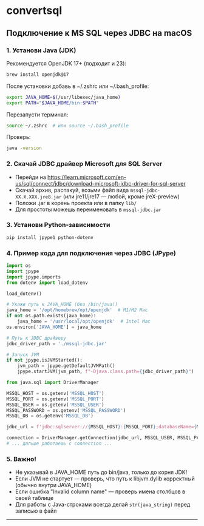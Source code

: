 # convertsql

## Подключение к MS SQL через JDBC на macOS

### 1. Установи Java (JDK)

Рекомендуется OpenJDK 17+ (подходит и 23):

```bash
brew install openjdk@17
```

После установки добавь в ~/.zshrc или ~/.bash_profile:

```bash
export JAVA_HOME=$(/usr/libexec/java_home)
export PATH="$JAVA_HOME/bin:$PATH"
```

Перезапусти терминал:
```bash
source ~/.zshrc  # или source ~/.bash_profile
```

Проверь:
```bash
java -version
```

### 2. Скачай JDBC драйвер Microsoft для SQL Server

- Перейди на https://learn.microsoft.com/en-us/sql/connect/jdbc/download-microsoft-jdbc-driver-for-sql-server
- Скачай архив, распакуй, возьми файл вида `mssql-jdbc-XX.X.XXX.jre8.jar` (или jre11/jre17 — любой, кроме jreX-preview)
- Положи .jar в корень проекта или в папку `lib/`
- Для простоты можешь переименовать в `mssql-jdbc.jar`

### 3. Установи Python-зависимости

```bash
pip install jpype1 python-dotenv
```

### 4. Пример кода для подключения через JDBC (JPype)

```python
import os
import jpype
import jpype.imports
from dotenv import load_dotenv

load_dotenv()

# Укажи путь к JAVA_HOME (без /bin/java!)
java_home = '/opt/homebrew/opt/openjdk'  # M1/M2 Mac
if not os.path.exists(java_home):
    java_home = '/usr/local/opt/openjdk'  # Intel Mac
os.environ['JAVA_HOME'] = java_home

# Путь к JDBC драйверу
jdbc_driver_path = './mssql-jdbc.jar'

# Запуск JVM
if not jpype.isJVMStarted():
    jvm_path = jpype.getDefaultJVMPath()
    jpype.startJVM(jvm_path, f"-Djava.class.path={jdbc_driver_path}")

from java.sql import DriverManager

MSSQL_HOST = os.getenv('MSSQL_HOST')
MSSQL_PORT = os.getenv('MSSQL_PORT')
MSSQL_USER = os.getenv('MSSQL_USER')
MSSQL_PASSWORD = os.getenv('MSSQL_PASSWORD')
MSSQL_DB = os.getenv('MSSQL_DB')

jdbc_url = f'jdbc:sqlserver://{MSSQL_HOST}:{MSSQL_PORT};databaseName={MSSQL_DB};trustServerCertificate=true;encrypt=false'

connection = DriverManager.getConnection(jdbc_url, MSSQL_USER, MSSQL_PASSWORD)
# ... дальше работаешь с connection ...
```

### 5. Важно!
- Не указывай в JAVA_HOME путь до bin/java, только до корня JDK!
- Если JVM не стартует — проверь, что путь к libjvm.dylib корректный (обычно внутри JAVA_HOME)
- Если ошибка "Invalid column name" — проверь имена столбцов в своей таблице
- Для работы с Java-строками всегда делай `str(java_string)` перед записью в файл

---
